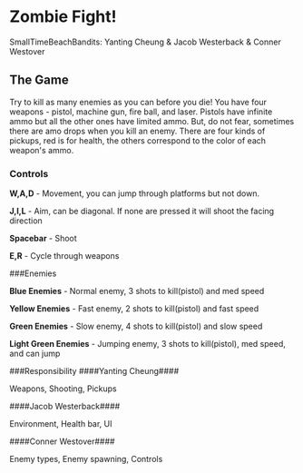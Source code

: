 # Zombie Fight!

SmallTimeBeachBandits: Yanting Cheung & Jacob Westerback & Conner Westover

## The Game
Try to kill as many enemies as you can before you die! 
You have four weapons - pistol, machine gun, fire ball, and laser.
Pistols have infinite ammo but all the other ones have limited ammo.
But, do not fear, sometimes there are amo drops when you kill an enemy.
There are four kinds of pickups, red is for health, the others correspond to the color of each weapon's ammo.

### Controls
**W,A,D** - Movement, you can jump through platforms but not down.

**J,I,L** - Aim, can be diagonal. If none are pressed it will shoot the facing direction

**Spacebar** - Shoot

**E,R** - Cycle through weapons

###Enemies

**Blue Enemies** - Normal enemy, 3 shots to kill(pistol) and med speed

**Yellow Enemies** - Fast enemy, 2 shots to kill(pistol) and fast speed

**Green Enemies** - Slow enemy, 4 shots to kill(pistol) and slow speed

**Light Green Enemies** - Jumping enemy, 3 shots to kill(pistol), med speed, and can jump

###Responsibility
####Yanting Cheung####

Weapons, Shooting, Pickups

####Jacob Westerback####

Environment, Health bar, UI

####Conner Westover####

Enemy types, Enemy spawning, Controls
